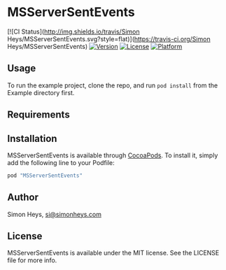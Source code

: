 # MSServerSentEvents

[![CI Status](http://img.shields.io/travis/Simon Heys/MSServerSentEvents.svg?style=flat)](https://travis-ci.org/Simon Heys/MSServerSentEvents)
[![Version](https://img.shields.io/cocoapods/v/MSServerSentEvents.svg?style=flat)](http://cocoapods.org/pods/MSServerSentEvents)
[![License](https://img.shields.io/cocoapods/l/MSServerSentEvents.svg?style=flat)](http://cocoapods.org/pods/MSServerSentEvents)
[![Platform](https://img.shields.io/cocoapods/p/MSServerSentEvents.svg?style=flat)](http://cocoapods.org/pods/MSServerSentEvents)

## Usage

To run the example project, clone the repo, and run `pod install` from the Example directory first.

## Requirements

## Installation

MSServerSentEvents is available through [CocoaPods](http://cocoapods.org). To install
it, simply add the following line to your Podfile:

```ruby
pod "MSServerSentEvents"
```

## Author

Simon Heys, si@simonheys.com

## License

MSServerSentEvents is available under the MIT license. See the LICENSE file for more info.
